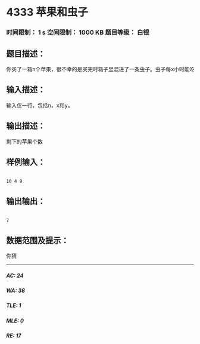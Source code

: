# 4333 苹果和虫子   
### 时间限制： 1 s     空间限制： 1000 KB     题目等级： 白银  
## 题目描述：  

<pre>
你买了一箱n个苹果，很不幸的是买完时箱子里混进了一条虫子。虫子每x小时能吃掉一个苹果，假设虫子在吃完一个苹果之前不会吃另一个，那么经过y小时你还有多少个完整的苹果？
</pre>
  
  
## 输入描述：  

<pre>
输入仅一行，包括n，x和y。
</pre>
  
  
## 输出描述：  

<pre>
剩下的苹果个数
</pre>
  
  
## 样例输入：  

<pre><code>
10 4 9
</code></pre>
  
  
## 输出输出：  

<pre><code>
7
</code></pre>
  
  
## 数据范围及提示：  

<pre>
你猜
</pre>
  
  
***  

##### AC: 24  
##### WA: 38  
##### TLE: 1  
##### MLE: 0  
##### RE: 17  
